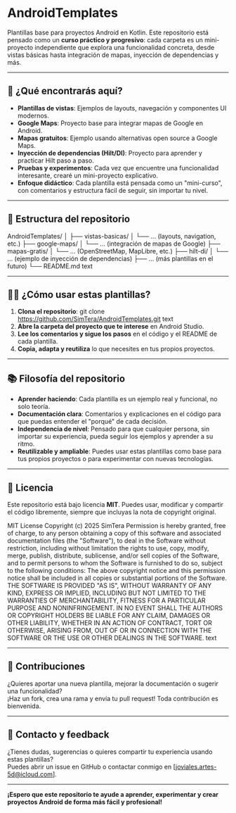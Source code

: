 # AndroidTemplates

Plantillas base para proyectos Android en Kotlin. Este repositorio está pensado como un **curso práctico y progresivo**: cada carpeta es un mini-proyecto independiente que explora una funcionalidad concreta, desde vistas básicas hasta integración de mapas, inyección de dependencias y más.

---

## 🚀 ¿Qué encontrarás aquí?

- **Plantillas de vistas**: Ejemplos de layouts, navegación y componentes UI modernos.
- **Google Maps**: Proyecto base para integrar mapas de Google en Android.
- **Mapas gratuitos**: Ejemplo usando alternativas open source a Google Maps.
- **Inyección de dependencias (Hilt/DI)**: Proyecto para aprender y practicar Hilt paso a paso.
- **Pruebas y experimentos**: Cada vez que encuentre una funcionalidad interesante, crearé un mini-proyecto explicativo.
- **Enfoque didáctico**: Cada plantilla está pensada como un "mini-curso", con comentarios y estructura fácil de seguir, sin importar tu nivel.

---

## 📂 Estructura del repositorio

AndroidTemplates/
│
├── vistas-basicas/
│ └── ... (layouts, navigation, etc.)
├── google-maps/
│ └── ... (integración de mapas de Google)
├── mapas-gratis/
│ └── ... (OpenStreetMap, MapLibre, etc.)
├── hilt-di/
│ └── ... (ejemplo de inyección de dependencias)
├── ... (más plantillas en el futuro)
└── README.md
text

---

## 🧑‍💻 ¿Cómo usar estas plantillas?

1. **Clona el repositorio**:
git clone https://github.com/SimTera/AndroidTemplates.git
text
2. **Abre la carpeta del proyecto que te interese** en Android Studio.
3. **Lee los comentarios y sigue los pasos** en el código y el README de cada plantilla.
4. **Copia, adapta y reutiliza** lo que necesites en tus propios proyectos.

---

## 📚 Filosofía del repositorio

- **Aprender haciendo**: Cada plantilla es un ejemplo real y funcional, no solo teoría.
- **Documentación clara**: Comentarios y explicaciones en el código para que puedas entender el "porqué" de cada decisión.
- **Independencia de nivel**: Pensado para que cualquier persona, sin importar su experiencia, pueda seguir los ejemplos y aprender a su ritmo.
- **Reutilizable y ampliable**: Puedes usar estas plantillas como base para tus propios proyectos o para experimentar con nuevas tecnologías.

---

## 📝 Licencia

Este repositorio está bajo licencia **MIT**. Puedes usar, modificar y compartir el código libremente, siempre que incluyas la nota de copyright original.

MIT License
Copyright (c) 2025 SimTera
Permission is hereby granted, free of charge, to any person obtaining a copy
of this software and associated documentation files (the "Software"), to deal
in the Software without restriction, including without limitation the rights
to use, copy, modify, merge, publish, distribute, sublicense, and/or sell
copies of the Software, and to permit persons to whom the Software is
furnished to do so, subject to the following conditions:
The above copyright notice and this permission notice shall be included in all
copies or substantial portions of the Software.
THE SOFTWARE IS PROVIDED "AS IS", WITHOUT WARRANTY OF ANY KIND, EXPRESS OR
IMPLIED, INCLUDING BUT NOT LIMITED TO THE WARRANTIES OF MERCHANTABILITY,
FITNESS FOR A PARTICULAR PURPOSE AND NONINFRINGEMENT. IN NO EVENT SHALL THE
AUTHORS OR COPYRIGHT HOLDERS BE LIABLE FOR ANY CLAIM, DAMAGES OR OTHER
LIABILITY, WHETHER IN AN ACTION OF CONTRACT, TORT OR OTHERWISE, ARISING FROM,
OUT OF OR IN CONNECTION WITH THE SOFTWARE OR THE USE OR OTHER DEALINGS IN THE
SOFTWARE.
text

---

## 🤝 Contribuciones

¿Quieres aportar una nueva plantilla, mejorar la documentación o sugerir una funcionalidad?  
¡Haz un fork, crea una rama y envía tu pull request! Toda contribución es bienvenida.

---

## 📢 Contacto y feedback

¿Tienes dudas, sugerencias o quieres compartir tu experiencia usando estas plantillas?  
Puedes abrir un issue en GitHub o contactar conmigo en [joviales.artes-5d@icloud.com].

---

**¡Espero que este repositorio te ayude a aprender, experimentar y crear proyectos Android de forma más fácil y profesional!**
